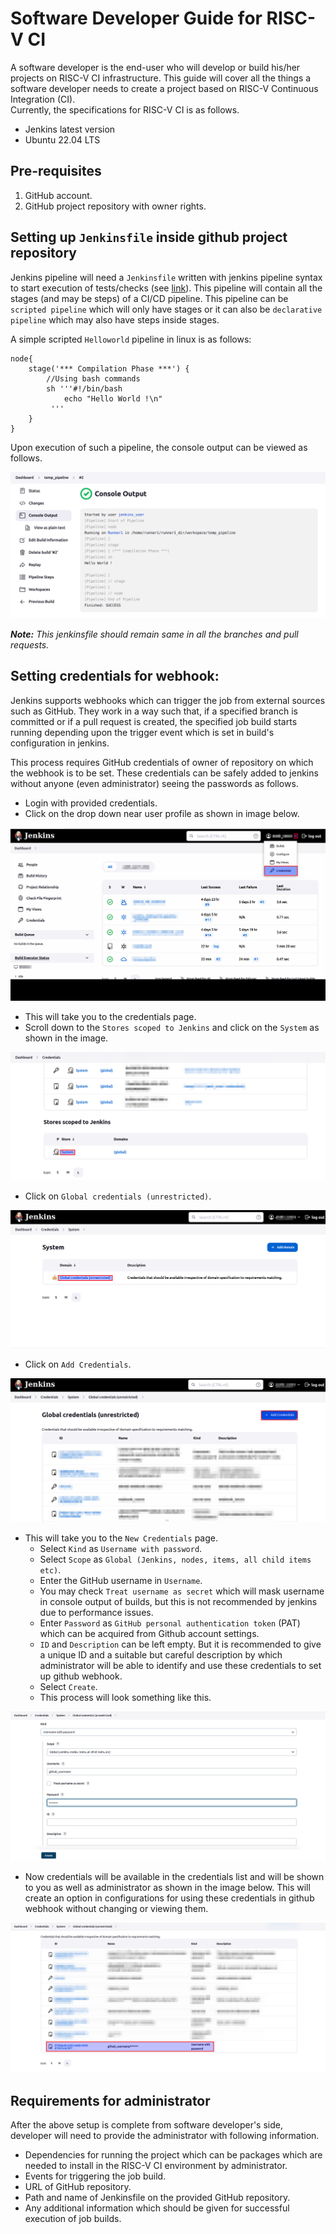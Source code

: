# Software Developer Guide for RISC-V CI
A software developer is the end-user who will develop or build his/her projects on RISC-V CI infrastructure. This guide will cover all the things a software developer needs to create a project based on RISC-V Continuous Integration (CI).  
Currently, the specifications for RISC-V CI is as follows.
- Jenkins latest version
- Ubuntu 22.04 LTS  
## Pre-requisites
1. GitHub account.
2. GitHub project repository with owner rights.
  
## Setting up `Jenkinsfile` inside github project repository
Jenkins pipeline will need a `Jenkinsfile` written with jenkins pipeline syntax to start execution of tests/checks (see [link](https://www.jenkins.io/doc/book/pipeline/syntax/)). This pipeline will contain all the stages (and may be steps) of a CI/CD pipeline. This pipeline can be `scripted pipeline` which will only have stages or it can also be `declarative pipeline` which may also have steps inside stages.  

A simple scripted `Helloworld` pipeline in linux is as follows:
```
node{
    stage('*** Compilation Phase ***') {
        //Using bash commands
        sh '''#!/bin/bash
            echo "Hello World !\n"
         '''
    }
}
```  
Upon execution of such a pipeline, the console output can be viewed as follows.  
  
![Console Output](<../doc_images/Console output for Hello World.png>)
  
_**Note:** This jenkinsfile should remain same in all the branches and pull requests._  
  
## Setting credentials for webhook:
Jenkins supports webhooks which can trigger the job from external sources such as GitHub. They work in a way such that, if a specified branch is committed or if a pull request is created, the specified job build starts running depending upon the trigger event which is set in build's configuration in jenkins.  
  
This process requires GitHub credentials of owner of repository on which the webhook is to be set. These credentials can be safely added to jenkins without anyone (even administrator) seeing the passwords as follows.
- Login with provided credentials.
- Click on the drop down near user profile as shown in image below.  
  
![Credentials1](../doc_images/Credentials1.png)
  
- This will take you to the credentials page.
- Scroll down to the `Stores scoped to Jenkins` and click on the `System` as shown in the image.  
  
![Credentials2](../doc_images/Credentials2.png)  
  
- Click on `Global credentials (unrestricted)`.  
  
![Credentials3](../doc_images/Credentials3.png)
  
- Click on `Add Credentials`.  
  
![Credentials4](../doc_images/Credentials4.png)
  
- This will take you to the `New Credentials` page.
    - Select `Kind` as `Username with password`.
    - Select `Scope` as `Global (Jenkins, nodes, items, all child items etc)`.
    - Enter the GitHub username in `Username`.
    - You may check `Treat username as secret` which will mask username in console output of builds, but this is not recommended by jenkins due to performance issues.
    - Enter `Password` as `GitHub personal authentication token` (PAT) which can be acquired from Github account settings.  
    - `ID` and `Description` can be left empty. But it is recommended to give a unique ID and a suitable but careful description by which administrator will be able to identify and use these credentials to set up github webhook.
    - Select `Create`.
    - This process will look something like this.
  
![Credentials5](../doc_images/Credentials5.png)  
  
- Now credentials will be available in the credentials list and will be shown to you as well as administrator as shown in the image below. This will create an option in configurations for using these credentials in github webhook without changing or viewing them.  
  
![Credentials6](../doc_images/Credentials6.png)
  
## Requirements for administrator
After the above setup is complete from software developer's side, developer will need to provide the administrator with following information.
- Dependencies for running the project which can be packages which are needed to install in the RISC-V CI environment by administrator.
- Events for triggering the job build.
- URL of GitHub repository.
- Path and name of Jenkinsfile on the provided GitHub repository.
- Any additional information which should be given for successful execution of job builds.